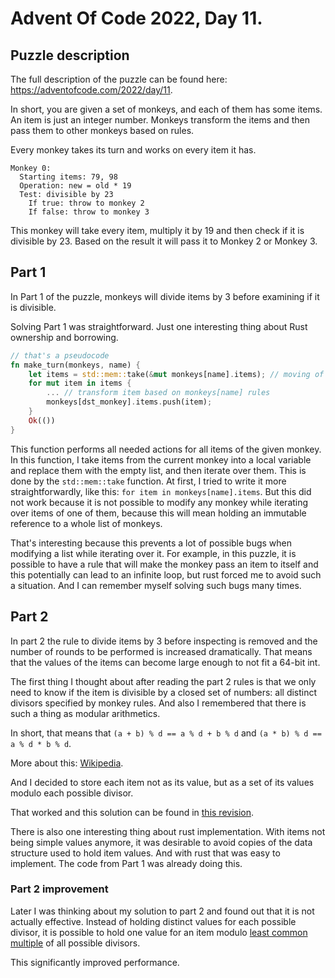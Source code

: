 # Advent Of Code 2022, Day 11.

## Puzzle description
The full description of the puzzle can be found here: https://adventofcode.com/2022/day/11.

In short, you are given a set of monkeys, and each of them has some items. An item is just an integer number. Monkeys transform the items and then pass them to other monkeys based on rules.

Every monkey takes its turn and works on every item it has.

```
Monkey 0:
  Starting items: 79, 98
  Operation: new = old * 19
  Test: divisible by 23
    If true: throw to monkey 2
    If false: throw to monkey 3
```

This monkey will take every item, multiply it by 19 and then check if it is divisible by 23. Based on the result it will pass it to Monkey 2 or Monkey 3.

## Part 1

In Part 1 of the puzzle, monkeys will divide items by 3 before examining if it is divisible.

Solving Part 1 was straightforward. Just one interesting thing about Rust ownership and borrowing.
```rust
// that's a pseudocode
fn make_turn(monkeys, name) {
    let items = std::mem::take(&mut monkeys[name].items); // moving of the items into local variable
    for mut item in items {
        ... // transform item based on monkeys[name] rules
        monkeys[dst_monkey].items.push(item);
    }
    Ok(())
}
```
This function performs all needed actions for all items of the given monkey. In this function, I take items from the current monkey into a local variable and replace them with the empty list, and then iterate over them. This is done by the `std::mem::take` function. At first, I tried to write it more straightforwardly, like this: `for item in monkeys[name].items`. But this did not work because it is not possible to modify any monkey while iterating over items of one of them, because this will mean holding an immutable reference to a whole list of monkeys.

That's interesting because this prevents a lot of possible bugs when modifying a list while iterating over it. For example, in this puzzle, it is possible to have a rule that will make the monkey pass an item to itself and this potentially can lead to an infinite loop, but rust forced me to avoid such a situation. And I can remember myself solving such bugs many times.

## Part 2

In part 2 the rule to divide items by 3 before inspecting is removed and the number of rounds to be performed is increased dramatically. That means that the values of the items can become large enough to not fit a 64-bit int. 

The first thing I thought about after reading the part 2 rules is that we only need to know if the item is divisible by a closed set of numbers: all distinct divisors specified by monkey rules. And also I remembered that there is such a thing as modular arithmetics. 

In short, that means that `(a + b) % d == a % d + b % d` and `(a * b) % d == a % d * b % d`. 

More about this: [Wikipedia](https://en.wikipedia.org/wiki/Modular_arithmetic).

And I decided to store each item not as its value, but as a set of its values modulo each possible divisor.

That worked and this solution can be found in [this revision](https://github.com/romamik/aoc2022/blob/d82a741feb486a487fd99d63781939ee15da5045/src/day11/mod.rs).

There is also one interesting thing about rust implementation. With items not being simple values anymore, it was desirable to avoid copies of the data structure used to hold item values. And with rust that was easy to implement. The code from Part 1 was already doing this.

### Part 2 improvement

Later I was thinking about my solution to part 2 and found out that it is not actually effective. Instead of holding distinct values for each possible divisor, it is possible to hold one value for an item modulo [least common multiple](https://en.wikipedia.org/wiki/Least_common_multiple) of all possible divisors. 

This significantly improved performance.